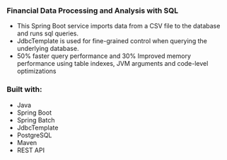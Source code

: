 ### Financial Data Processing and Analysis with SQL
  - This Spring Boot service imports data from a CSV file to the database and runs sql queries.
  - JdbcTemplate is used for fine-grained control when querying the underlying database.
  - 50% faster query performance and 30% Improved memory performance using table indexes, JVM arguments and code-level optimizations

  ### Built with:
  - Java
  - Spring Boot
  - Spring Batch
  - JdbcTemplate
  - PostgreSQL
  - Maven
  - REST API 